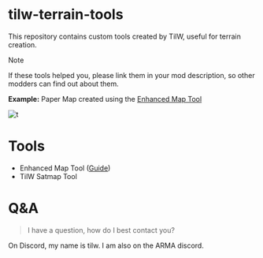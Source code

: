 # tilw-terrain-tools
This repository contains custom tools created by TilW, useful for terrain creation.

> [!NOTE]
> If these tools helped you, please link them in your mod description, so other modders can find out about them.
>
> **Example:** Paper Map created using the [Enhanced Map Tool](https://github.com/Til-Weimann/tilw-terrain-tools/)

![t](https://github.com/user-attachments/assets/78a4a97c-17d9-493c-a73e-16b32de27c2c)

# Tools

- Enhanced Map Tool ([Guide](https://github.com/Til-Weimann/tilw-terrain-tools/wiki/Enhanced-Map-Tool))
- TilW Satmap Tool

# Q&A

> I have a question, how do I best contact you?

On Discord, my name is tilw. I am also on the ARMA discord.
